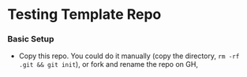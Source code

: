 # Testing Template Repo

### Basic Setup

* Copy this repo. You could do it manually (copy the directory, `rm -rf .git && git init`), or fork and rename the repo on GH, 